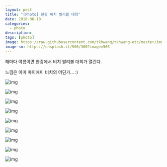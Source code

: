 ```yaml
---
layout: post
title: "[Photo] 한강 비치 발리볼 대회"
date: 2010-06-10
categories:
  - photo
description:
tags: [photo]
image: https://raw.githubusercontent.com/tkhwang/tkhwang-etc/master/img/photobucket/DSC_0154.JPG
image-sm: https://unsplash.it/500/300?image=565
---
```


해마다 여름이면 한강에서 비치 발리볼 대회가 열린다.

느낌은 이미 마이애미 비치의 어딘가... :)

<!--more-->

![img](https://raw.githubusercontent.com/tkhwang/tkhwang-etc/master/img/2010/20100601013543_dsc_6703.JPG)

![img](https://raw.githubusercontent.com/tkhwang/tkhwang-etc/master/img/2010/20100601013611_dsc_6731.JPG)

![img](https://raw.githubusercontent.com/tkhwang/tkhwang-etc/master/img/2010/20100601013104_dsc_6858.JPG)

![img](https://raw.githubusercontent.com/tkhwang/tkhwang-etc/master/img/2010/20100601013212_dsc_6637.JPG)

![img](https://raw.githubusercontent.com/tkhwang/tkhwang-etc/master/img/2010/20100601013507_dsc_6663.JPG)

![img](https://raw.githubusercontent.com/tkhwang/tkhwang-etc/master/img/2010/20100601013731_dsc_69701.JPG)

![img](https://raw.githubusercontent.com/tkhwang/tkhwang-etc/master/img/2010/20100601014054_dsc_7023.JPG)

![img](https://raw.githubusercontent.com/tkhwang/tkhwang-etc/master/img/2010/20100601014153_dsc_6965.JPG)

![img](https://raw.githubusercontent.com/tkhwang/tkhwang-etc/master/img/2010/20100601013104_dsc_6858.JPG)

